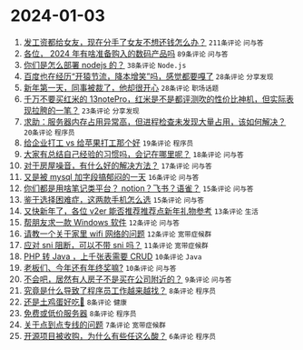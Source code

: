 # 2024-01-03

1. [发工资都给女友，现在分手了女友不想还钱怎么办？](https://www.v2ex.com/t/1005356) `211条评论` `问与答`
1. [各位， 2024 年有啥准备购入的数码产品吗](https://www.v2ex.com/t/1005346) `89条评论` `问与答`
1. [你们是怎么部署 nodejs 的？](https://www.v2ex.com/t/1005371) `38条评论` `Node.js`
1. [百度也在经历“开猿节流，降本增笑”吗，感觉都要嘎了](https://www.v2ex.com/t/1005379) `28条评论` `分享发现`
1. [新年第一天，同事被裁了，他却很开心](https://www.v2ex.com/t/1005355) `28条评论` `职场话题`
1. [千万不要买红米的 13notePro，红米是不是都评测吹的性价比神机，但实际表现拉胯的一笔？](https://www.v2ex.com/t/1005390) `23条评论` `分享发现`
1. [求助：服务器内存占用异常高，但进程检查未发现大量占用，该如何解决？](https://www.v2ex.com/t/1005365) `20条评论` `程序员`
1. [给企业打工 vs 给苹果打工那个好](https://www.v2ex.com/t/1005378) `19条评论` `程序员`
1. [大家有总结自己经验的习惯吗，会记在哪里呢？](https://www.v2ex.com/t/1005359) `18条评论` `问与答`
1. [对于房屋噪音，有什么好的解决方法？](https://www.v2ex.com/t/1005352) `17条评论` `问与答`
1. [又是被 mysql 加字段搞郁闷的一天](https://www.v2ex.com/t/1005389) `16条评论` `问与答`
1. [你们都是用啥笔记类平台？ notion？飞书？语雀？](https://www.v2ex.com/t/1005393) `15条评论` `问与答`
1. [鉴于选择困难症，这两款手机怎么选](https://www.v2ex.com/t/1005360) `15条评论` `问与答`
1. [又快新年了，各位 v2er 能否推荐推荐点新年礼物参考](https://www.v2ex.com/t/1005381) `13条评论` `生活`
1. [帮朋友求一款 Windows 软件](https://www.v2ex.com/t/1005348) `12条评论` `问与答`
1. [请教一个关于家里 wifi 网络的问题](https://www.v2ex.com/t/1005342) `12条评论` `宽带症候群`
1. [应对 sni 阻断，可以不带 sni 吗？](https://www.v2ex.com/t/1005387) `11条评论` `宽带症候群`
1. [PHP 转 Java ，上千张表需要 CRUD](https://www.v2ex.com/t/1005420) `10条评论` `Java`
1. [老板们、今年还有年终奖嘛?](https://www.v2ex.com/t/1005384) `10条评论` `问与答`
1. [不会吧，居然有人房子不是买在公司附近的？](https://www.v2ex.com/t/1005414) `9条评论` `问与答`
1. [究竟是什么导致了程序员工作越来越找？](https://www.v2ex.com/t/1005368) `8条评论` `程序员`
1. [还是土鸡蛋好吃🥚](https://www.v2ex.com/t/1005366) `8条评论` `健康`
1. [免费或低价服务器](https://www.v2ex.com/t/1005341) `8条评论` `程序员`
1. [关于点到点专线的问题](https://www.v2ex.com/t/1005345) `7条评论` `宽带症候群`
1. [开源项目被收购，为什么有些任这么酸？](https://www.v2ex.com/t/1005418) `6条评论` `程序员`
